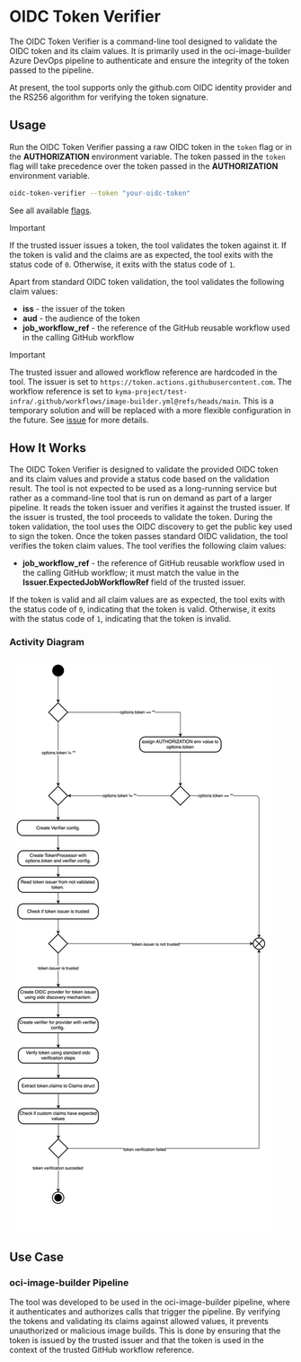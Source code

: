 # OIDC Token Verifier

The OIDC Token Verifier is a command-line tool designed to validate the OIDC token and its claim values. It is primarily used in the
oci-image-builder Azure DevOps pipeline to authenticate and ensure the integrity of the token passed to the pipeline.

At present, the tool supports only the github.com OIDC identity provider and the RS256 algorithm for verifying the token signature.

## Usage

Run the OIDC Token Verifier passing a raw OIDC token in the `token` flag or in the **AUTHORIZATION** environment variable.
The token passed in the `token` flag will take precedence over the token passed in the **AUTHORIZATION** environment variable.

```bash
oidc-token-verifier --token "your-oidc-token"
```

See all available [flags](https://github.com/kyma-project/test-infra/blob/main/cmd/oidc-token-verifier/main.go#L45-L55).

> [!IMPORTANT]
> If the trusted issuer issues a token, the tool validates the token against it.
> If the token is valid and the claims are as expected, the tool exits with the status code of `0`.
> Otherwise, it exits with the status code of `1`.

Apart from standard OIDC token validation, the tool validates the following claim values:

- **iss** - the issuer of the token
- **aud** - the audience of the token
- **job_workflow_ref** - the reference of the GitHub reusable workflow used in the calling GitHub workflow

> [!IMPORTANT]
> The trusted issuer and allowed workflow reference are hardcoded in the tool.
> The issuer is set to `https://token.actions.githubusercontent.com`.
> The workflow reference is set to `kyma-project/test-infra/.github/workflows/image-builder.yml@refs/heads/main`.
> This is a temporary solution and will be replaced with a more flexible configuration in the future.
> See [issue](https://github.com/kyma-project/test-infra/issues/11000) for more details.

## How It Works

The OIDC Token Verifier is designed to validate the provided OIDC token and its claim values and provide a status code based on the validation
result.
The tool is not expected to be used as a long-running service but rather as a command-line tool that is run on demand as part of a larger
pipeline.
It reads the token issuer and verifies it against the trusted issuer. If the issuer is trusted, the tool proceeds to validate the token.
During the token validation, the tool uses the OIDC discovery to get the public key used to sign the token.
Once the token passes standard OIDC validation, the tool verifies the token claim values.
The tool verifies the following claim values:

- **job_workflow_ref** - the reference of GitHub reusable workflow used in the calling GitHub workflow;
  it must match the value in the **Issuer.ExpectedJobWorkflowRef** field of the trusted issuer.

If the token is valid and all claim values are as expected, the tool exits with the status code of `0`, indicating that the token is valid.
Otherwise, it exits with the status code of `1`, indicating that the token is invalid.

### Activity Diagram

![oidc-token-verifier-activity-diagram](oidc-token-verifier-activity-diagram.svg)

## Use Case

### oci-image-builder Pipeline

The tool was developed to be used in the oci-image-builder pipeline, where it authenticates and authorizes calls that trigger the pipeline.
By verifying the tokens and validating its claims against allowed values, it prevents unauthorized or malicious image builds.
This is done by ensuring that the token is issued by the trusted issuer and that the token is used in the context of the trusted GitHub
workflow reference.